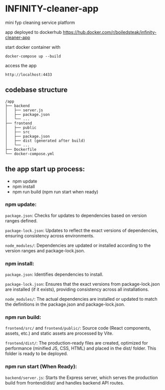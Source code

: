 # INFINITY-cleaner-app


mini fyp cleaning service platform

app deployed to dockerhub
https://hub.docker.com/r/boiledsteak/infinity-cleaner-app

start docker container with
```
docker-compose up --build
```
access the app
```
http://localhost:4433
```

## codebase structure

```
/app
├── backend
│   ├── server.js
│   ├── package.json
│   └── ...
├── frontend
│   ├── public
│   ├── src
│   ├── package.json
│   ├── dist (generated after build)
│   └── ...
├── Dockerfile
└── docker-compose.yml
```

## the app start up process:
- npm update
- npm install
- npm run build
(npm run start when ready)

### npm update:
```package.json```: Checks for updates to dependencies based on version ranges defined.

```package-lock.json```: Updates to reflect the exact versions of dependencies, ensuring consistency across environments.

```node_modules/```: Dependencies are updated or installed according to the version ranges and package-lock.json.

### npm install:
```package.json```: Identifies dependencies to install.

```package-lock.json```: Ensures that the exact versions from package-lock.json are installed (if it exists), providing consistency across all installations.

```node_modules/```: The actual dependencies are installed or updated to match the definitions in the package.json and package-lock.json.

### npm run build:
```frontend/src/``` and ```frontend/public/```: Source code (React components, assets, etc.) and static assets are processed by Vite.

```frontend/dist/```: The production-ready files are created, optimized for performance (minified JS, CSS, HTML) and placed in the dist/ folder. This folder is ready to be deployed.

### npm run start (When Ready):
```backend/server.js```: Starts the Express server, which serves the production build from frontend/dist/ and handles backend API routes.

